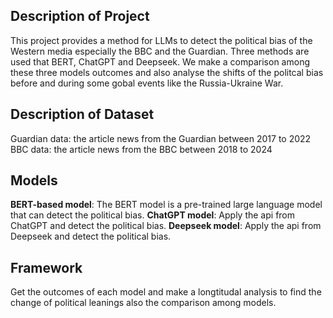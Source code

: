 ## Description of Project
This project provides a method for LLMs to detect the political bias of the Western media especially the BBC and the Guardian. Three methods are used that BERT, ChatGPT and Deepseek. We make a comparison among these three models outcomes and also analyse the shifts of the politcal bias before and during some gobal events like the Russia-Ukraine War.

## Description of Dataset
Guardian data: the article news from the Guardian between 2017 to 2022
BBC data: the article news from the BBC between 2018 to 2024

## Models
**BERT-based model**: The BERT model is a pre-trained large language model that can detect the political bias.
**ChatGPT model**: Apply the api from ChatGPT and detect the political bias.
**Deepseek model**: Apply the api from Deepseek and detect the political bias.

## Framework
Get the outcomes of each model and make a longtitudal analysis to find the change of political leanings also the comparison among models.

